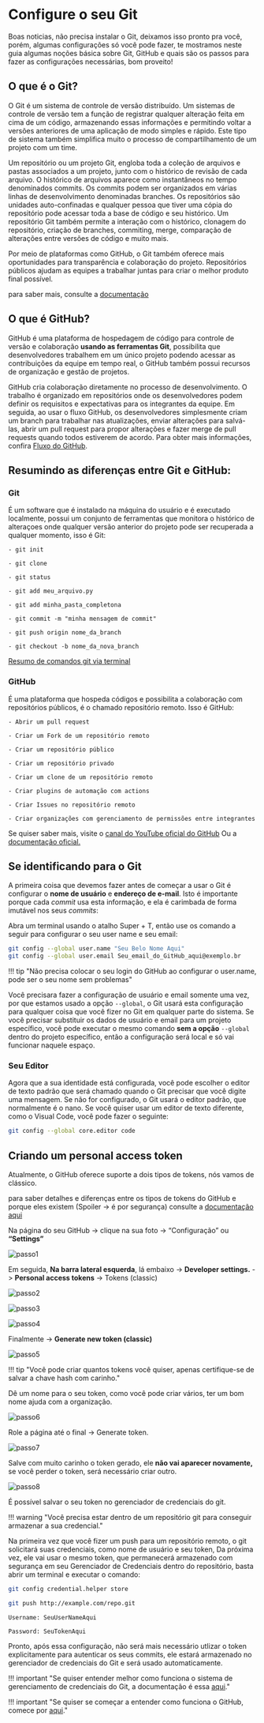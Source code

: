 # Configure o seu Git

Boas noticias, não precisa instalar o Git, deixamos isso pronto pra você, porém, algumas configurações só você pode fazer, te mostramos neste guia algumas noções básica sobre Git, GitHub e quais são os passos para fazer as configurações necessárias, bom proveito!

## O que é o Git?

O Git é um sistema de controle de versão distribuído. Um sistemas de controle de versão tem a função de registrar qualquer alteração feita em cima de um código, armazenando essas informações e permitindo voltar a versões anteriores de uma aplicação de modo simples e rápido. Este tipo de sistema também simplifica muito o processo de compartilhamento de um projeto com um time.

Um repositório ou um projeto Git, engloba toda a coleção de arquivos e pastas associados a um projeto, junto com o histórico de revisão de cada arquivo. O histórico de arquivos aparece como instantâneos no tempo denominados commits. Os commits podem ser organizados em várias linhas de desenvolvimento denominadas branches. Os repositórios são unidades auto-confinadas e qualquer pessoa que tiver uma cópia do repositório pode acessar toda a base de código e seu histórico. Um repositório Git também permite a interação com o histórico, clonagem do repositório, criação de branches, commiting, merge, comparação de alterações entre versões de código e muito mais.

Por meio de plataformas como GitHub, o Git também oferece mais oportunidades para transparência e colaboração do projeto. Repositórios públicos ajudam as equipes a trabalhar juntas para criar o melhor produto final possível.

para saber mais, consulte a [documentação](https://docs.github.com/pt/get-started/using-git/about-git)

## O que é GitHub?

GitHub é uma plataforma de hospedagem de código para controle de versão e colaboração **usando as ferramentas Git**, possibilita que desenvolvedores trabalhem em um único projeto podendo acessar as contribuições da equipe em tempo real, o GitHub também possui recursos de organização e gestão de projetos.

GitHub cria colaboração diretamente no processo de desenvolvimento. O trabalho é organizado em repositórios onde os desenvolvedores podem definir os requisitos e expectativas para os integrantes da equipe. Em seguida, ao usar o fluxo GitHub, os desenvolvedores simplesmente criam um branch para trabalhar nas atualizações, enviar alterações para salvá-las, abrir um pull request para propor alterações e fazer merge de pull requests quando todos estiverem de acordo. Para obter mais informações, confira [Fluxo do GitHub](https://docs.github.com/pt/get-started/quickstart/github-flow).

## Resumindo as diferenças entre Git e GitHub:

### Git
É um software que é instalado na máquina do usuário e é executado localmente, possui um conjunto de ferramentas que monitora o histórico de alteraçoes onde qualquer versão anterior do projeto pode ser recuperada a qualquer momento, isso é Git:

    - git init
    
    - git clone
    
    - git status
    
    - git add meu_arquivo.py
    
    - git add minha_pasta_completona
    
    - git commit -m "minha mensagem de commit"
    
    - git push origin nome_da_branch
    
    - git checkout -b nome_da_nova_branch

[Resumo de comandos git via terminal](https://training.github.com/downloads/pt_BR/github-git-cheat-sheet/) 

### GitHub
É uma plataforma que hospeda códigos e possibilita a colaboração com repositórios públicos, é o chamado repositório remoto. Isso é GitHub:

    - Abrir um pull request
    
    - Criar um Fork de um repositório remoto 
    
    - Criar um repositório público
    
    - Criar um repositório privado
    
    - Criar um clone de um repositório remoto
    
    - Criar plugins de automação com actions
    
    - Criar Issues no repositório remoto
    
    - Criar organizações com gerenciamento de permissões entre integrantes

Se quiser saber mais, visite o [canal do YouTube oficial do GitHub](https://www.youtube.com/githubguides) 
Ou a [documentação oficial.](https://docs.github.com/pt/get-started/quickstart/hello-world)



## Se identificando para o Git

A primeira coisa que devemos fazer antes de começar a usar o Git é configurar o **nome de usuário** e **endereço de e-mail**. Isto é importante porque cada *commit*  usa esta informação, e ela é carimbada de forma imutável nos seus *commits*:

Abra um terminal usando o atalho Super + T, então use os comando a seguir para configurar o seu user name e seu email:

```bash
git config --global user.name "Seu Belo Nome Aqui"
git config --global user.email Seu_email_do_GitHub_aqui@exemplo.br
```

!!! tip "Não precisa colocar o seu login do GitHub ao configurar o user.name, pode ser o seu nome sem problemas"

Você precisara fazer a configuração de usuário e email somente uma vez, por que estamos usado a opção `--global`, o Git usará esta configuração para qualquer coisa que você fizer no Git em qualquer parte do sistema.
Se você precisar substituir os dados de usuário e email para um projeto específico, você pode executar o mesmo comando **sem a opção** `--global` dentro do projeto específico, então a configuração será local e só vai funcionar naquele espaço.

### Seu Editor

Agora que a sua identidade está configurada, você pode escolher o editor de texto padrão que será chamado quando o Git precisar que você digite uma mensagem. Se não for configurado, o Git usará o editor padrão, que normalmente é o nano.
Se você quiser usar um editor de texto diferente, como o Visual Code, você pode fazer o seguinte:

```bash
git config --global core.editor code
```

## Criando um **personal access token**

Atualmente, o GitHub oferece suporte a dois tipos de tokens, nós vamos de clássico. 

para saber detalhes e diferenças entre os tipos de tokens do GitHub e porque eles existem (Spoiler -> é por segurança) consulte a [documentação aqui](https://docs.github.com/en/authentication/keeping-your-account-and-data-secure/creating-a-personal-access-token) 

Na página do seu GitHub -> clique na sua foto -> “Configuração” ou **“Settings”**

![passo1](imgs/passo1.png)

Em seguida, **Na barra lateral esquerda**, lá embaixo ->  **Developer settings.** -> **Personal access tokens** -> Tokens (classic)

![passo2](imgs/passo2.png)

![passo3](imgs/passo3.png)

![passo4](imgs/passo4.png)

Finalmente -> **Generate new token (classic)**

![passo5](imgs/passo5.png)

!!! tip "Você pode criar quantos tokens você quiser, apenas certifique-se de salvar a chave hash com carinho."

Dê um nome para o seu token, como você pode criar vários, ter um bom nome ajuda com a organização.

![passo6](imgs/passo6.png)

Role a página até o final -> Generate token.

![passo7](imgs/passo7.png)

Salve com muito carinho o token gerado, ele **não vai aparecer novamente,** se você perder o token, será necessário criar outro.

![passo8](imgs/passo8.png)

É possível salvar o seu token no gerenciador de credenciais do git.

!!! warning "Você precisa estar dentro de um repositório git para conseguir armazenar a sua credencial."

Na primeira vez que você fizer um push para um repositório remoto, o git solicitará suas credenciais, como nome de usuário e seu token, Da próxima vez, ele vai usar o mesmo token, que permanecerá armazenado com segurança em seu Gerenciador de Credenciais dentro do repositório, basta abrir um terminal e executar o comando:

```bash
git config credential.helper store
```

```bash
git push http://example.com/repo.git
```

```
Username: SeuUserNameAqui

Password: SeuTokenAqui
```

Pronto, após essa configuração, não será mais necessário utlizar o token explicitamente para autenticar os seus commits, ele estará armazenado no gerenciador de credenciais do Git e será usado automaticamente.

!!! important "Se quiser entender melhor como funciona o sistema de gerenciamento de credenciais do Git, a documentação é essa [aqui](https://git-scm.com/docs/git-credential-store)."

!!! important "Se quiser se começar a entender como funciona o GitHub, comece por [aqui](https://docs.github.com/pt/get-started/quickstart)."
